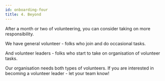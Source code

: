 ```yaml
---
id: onboarding-four
title: 4. Beyond
---
```


After a month or two of volunteering, you can consider taking on more responsibility. 

We have general volunteer - folks who join and do occasional tasks. 

And volunteer leaders - folks who start to take on organisation of volunteer tasks. 

Our organisation needs both types of volunteers. If you are interested in becoming a volunteer leader - let your team know!
